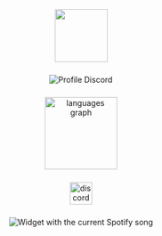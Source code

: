<div align="center">
  <a href="https://github.com/victims-team" target="_blank">
    <img height="95" src="https://media.discordapp.net/attachments/1303847235943137440/1335615835435171932/Prancheta_8.png?ex=67a0d0ad&is=679f7f2d&hm=38598413fe531ac64bee17d6e6be8328d9ab3e7ac5b27070d5d8c90731cb8714&=&width=471&height=471" />
  </a>
</div>


###


<div align="center">
  <img src="https://lanyard.cnrad.dev/api/846381470406148116?borderRadius=20px&theme=dark&showDisplayName=false&hideDecoration=false&hideTimestamp=false&hideBadges=true&bg=282A36&hideStatus=false&hideProfile=false&hideSpotify=true&hideActivity=true" alt="Profile Discord"  />
</div>

###

<div align="center">
  <img src="https://github-readme-stats.vercel.app/api/top-langs/?username=hidecry&theme=dracula&show_icons=true&hide_border=true&layout=compact" height="130" alt="languages graph"  />
</div>

###

<div align="center">
  <a href="https://discord.com/users/1111729007050891295" target="_blank">
    <img src="https://img.shields.io/static/v1?message=Discord&logo=discord&label=&color=282A36&logoColor=white&labelColor=AE5572&style=for-the-badge" height="40" alt="discord logo"  />
  </a>
</div>

### 
 
<div align="center">
  <img src="https://lanyard.cnrad.dev/api/846381470406148116?borderRadius=20px&theme=dark&showDisplayName=false&hideDecoration=false&hideTimestamp=false&hideBadges=true&bg=282A36&hideStatus=false&hideProfile=true&hideSpotify=false&hideActivity=false" alt="Widget with the current Spotify song"  />
</div>
